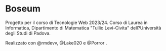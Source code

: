 # Boseum 

Progetto per il corso di Tecnologie Web 2023/24.
Corso di Laurea in Informatica, Dipartimento di Matematica "Tullio Levi-Civita" dell?Università degli Studi di Padova.

Realizzato con @rmdevv, @Lake020 e @Porror .
